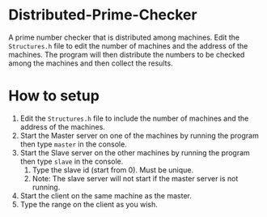 # Distributed-Prime-Checker
A prime number checker that is distributed among machines. Edit the `Structures.h` file to edit the number of machines and the address of the machines. The program will then distribute the numbers to be checked among the machines and then collect the results.

# How to setup
1. Edit the `Structures.h` file to include the number of machines and the address of the machines.
2. Start the Master server on one of the machines by running the program then type `master` in the console.
3. Start the Slave server on the other machines by running the program then type `slave` in the console.
	1. Type the slave id (start from 0). Must be unique.
	2. Note: The slave server will not start if the master server is not running.
4. Start the client on the same machine as the master.
5. Type the range on the client as you wish.
